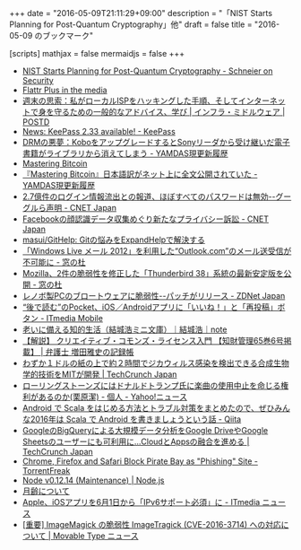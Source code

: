 +++
date = "2016-05-09T21:11:29+09:00"
description = "「NIST Starts Planning for Post-Quantum Cryptography」他"
draft = false
title = "2016-05-09 のブックマーク"

[scripts]
  mathjax = false
  mermaidjs = false
+++

- [NIST Starts Planning for Post-Quantum Cryptography - Schneier on Security](https://www.schneier.com/blog/archives/2016/05/nist_starts_pla.html)
- [Flattr Plus in the media](http://blog.flattr.net/2016/05/flattr-plus-in-the-media/)
- [週末の思索：私がローカルISPをハッキングした手順、そしてインターネットで身を守るための一般的なアドバイス、学び | インフラ・ミドルウェア | POSTD](http://postd.cc/weekend-musings-how-i-hacked-my-local-isp-and-some-general-advice/)
- [News: KeePass 2.33 available! - KeePass](http://keepass.info/news/n160507_2.33.html)
- [DRMの悪夢：KoboをアップグレードするとSonyリーダから受け継いだ電子書籍がライブラリから消えてしまう - YAMDAS現更新履歴](http://d.hatena.ne.jp/yomoyomo/20160508/drmnightmare)
- [Mastering Bitcoin](https://www.bitcoinbook.info/translations-of-mastering-bitcoin/)
- [『Mastering Bitcoin』日本語訳がネット上に全文公開されていた - YAMDAS現更新履歴](http://d.hatena.ne.jp/yomoyomo/20160508/materingbitcoin)
- [2.7億件のログイン情報流出との報道、ほぼすべてのパスワードは無効--グーグルら声明 - CNET Japan](http://japan.cnet.com/news/service/35082236/)
- [Facebookの顔認識データ収集めぐり新たなプライバシー訴訟 - CNET Japan](http://japan.cnet.com/news/business/35082220/)
- [masui/GitHelp: Gitの悩みをExpandHelpで解決する](https://github.com/masui/GitHelp)
- [「Windows Live メール 2012」を利用した“Outlook.com”のメール送受信が不可能に - 窓の杜](http://www.forest.impress.co.jp/docs/news/20160509_756402.html)
- [Mozilla、2件の脆弱性を修正した「Thunderbird 38」系統の最新安定版を公開 - 窓の杜](http://www.forest.impress.co.jp/docs/news/20160509_756367.html)
- [レノボ製PCのブロートウェアに脆弱性--パッチがリリース - ZDNet Japan](http://japan.zdnet.com/article/35082230/)
- [“後で読む”のPocket、iOS／Androidアプリに「いいね！」と「再投稿」ボタン - ITmedia Mobile](http://www.itmedia.co.jp/mobile/articles/1605/09/news061.html)
- [老いに備える知的生活（結城浩ミニ文庫）｜結城浩｜note](https://note.mu/hyuki/n/nc024927d233c)
- [【解説】 クリエイティブ・コモンズ・ライセンス入門 【知財管理65巻6号掲載】 | 弁護士 増田雅史の記録帳](https://masudalaw.wordpress.com/2016/05/06/ccl-basics/)
- [わずか１ドルの紙の上で約２時間でジカウィルス感染を検出できる合成生物学的技術をMITが開発 | TechCrunch Japan](https://techcrunch.com/2016/05/06/zika-test/)
- [ローリングストーンズにはドナルドトランプ氏に楽曲の使用中止を命じる権利があるのか(栗原潔) - 個人 - Yahoo!ニュース](http://bylines.news.yahoo.co.jp/kuriharakiyoshi/20160506-00057409/)
- [Android で Scala をはじめる方法とトラブル対策をまとめたので、ぜひみんな2016年は Scala で Android を書きましょうという話 - Qiita](http://qiita.com/Biacco/items/5b7c74ce043d842458a2)
- [GoogleのBigQueryによる大規模データ分析をGoogle DriveやGoogle Sheetsのユーザーにも可利用に…CloudとAppsの融合を進める | TechCrunch Japan](https://techcrunch.com/2016/05/06/google-connects-bigquery-to-google-drive-and-sheets/)
- [Chrome, Firefox and Safari Block Pirate Bay as "Phishing" Site - TorrentFreak](https://torrentfreak.com/chrome-and-firefox-block-tpb-as-phishing-site-160507/)
- [Node v0.12.14 (Maintenance) | Node.js](https://nodejs.org/en/blog/release/v0.12.14/)
- [月齢について](http://eco.mtk.nao.ac.jp/koyomi/topics/html/topics2017_1.html)
- [Apple、iOSアプリを6月1日から「IPv6サポート必須」に - ITmedia ニュース](http://www.itmedia.co.jp/news/articles/1605/06/news086.html)
- [[重要] ImageMagick の脆弱性 ImageTragick (CVE-2016-3714) への対応について | Movable Type ニュース](http://www.sixapart.jp/movabletype/news/2016/05/06-1452.html)
